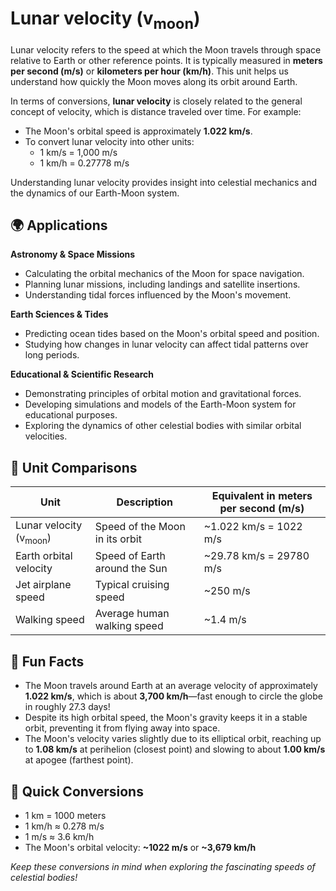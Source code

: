 # Lunar velocity (v<sub>moon</sub>)

Lunar velocity refers to the speed at which the Moon travels through space relative to Earth or other reference points. It is typically measured in **meters per second (m/s)** or **kilometers per hour (km/h)**. This unit helps us understand how quickly the Moon moves along its orbit around Earth. 

In terms of conversions, **lunar velocity** is closely related to the general concept of velocity, which is distance traveled over time. For example:
- The Moon's orbital speed is approximately **1.022 km/s**.
- To convert lunar velocity into other units:
  - 1 km/s = 1,000 m/s
  - 1 km/h = 0.27778 m/s

Understanding lunar velocity provides insight into celestial mechanics and the dynamics of our Earth-Moon system.

## 🌍 Applications

**Astronomy & Space Missions**
- Calculating the orbital mechanics of the Moon for space navigation.
- Planning lunar missions, including landings and satellite insertions.
- Understanding tidal forces influenced by the Moon's movement.

**Earth Sciences & Tides**
- Predicting ocean tides based on the Moon's orbital speed and position.
- Studying how changes in lunar velocity can affect tidal patterns over long periods.

**Educational & Scientific Research**
- Demonstrating principles of orbital motion and gravitational forces.
- Developing simulations and models of the Earth-Moon system for educational purposes.
- Exploring the dynamics of other celestial bodies with similar orbital velocities.

## 📏 Unit Comparisons

| Unit                | Description                                  | Equivalent in meters per second (m/s) |
|---------------------|----------------------------------------------|----------------------------------------|
| Lunar velocity (v<sub>moon</sub>) | Speed of the Moon in its orbit | ~1.022 km/s = 1022 m/s               |
| Earth orbital velocity       | Speed of Earth around the Sun    | ~29.78 km/s = 29780 m/s             |
| Jet airplane speed             | Typical cruising speed           | ~250 m/s                          |
| Walking speed                  | Average human walking speed      | ~1.4 m/s                        |

## 🌟 Fun Facts

- The Moon travels around Earth at an average velocity of approximately **1.022 km/s**, which is about **3,700 km/h**—fast enough to circle the globe in roughly 27.3 days!
- Despite its high orbital speed, the Moon's gravity keeps it in a stable orbit, preventing it from flying away into space.
- The Moon's velocity varies slightly due to its elliptical orbit, reaching up to **1.08 km/s** at perihelion (closest point) and slowing to about **1.00 km/s** at apogee (farthest point).

## 🔄 Quick Conversions

- 1 km = 1000 meters
- 1 km/h ≈ 0.278 m/s
- 1 m/s ≈ 3.6 km/h
- The Moon's orbital velocity: **~1022 m/s** or **~3,679 km/h**

*Keep these conversions in mind when exploring the fascinating speeds of celestial bodies!*